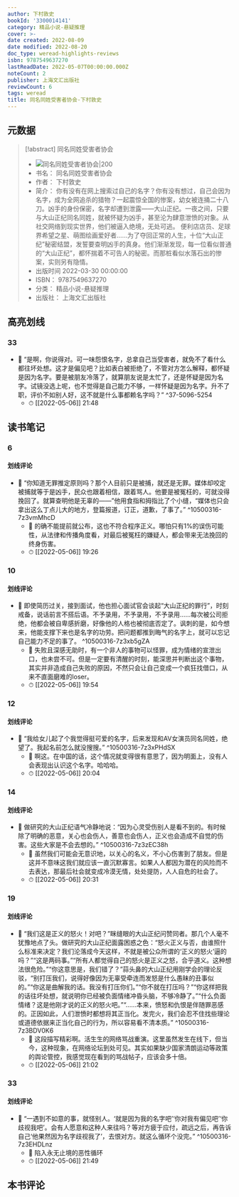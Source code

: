 ```yaml
---
author: 下村敦史
bookId: '3300014141'
category: 精品小说-悬疑推理
cover: >-
date created: 2022-08-09
date modified: 2022-08-20
doc_type: weread-highlights-reviews
isbn: 9787549637270
lastReadDate: 2022-05-07T00:00:00.000Z
noteCount: 2
publisher: 上海文汇出版社
reviewCount: 6
tags: weread
title: 同名同姓受害者协会-下村敦史
---
```


## 元数据

> [!abstract] 同名同姓受害者协会
> - ![ 同名同姓受害者协会|200](https://weread-1258476243.file.myqcloud.com/weread/cover/41/3300014141/t7_3300014141.jpg)
> - 书名： 同名同姓受害者协会
> - 作者： 下村敦史
> - 简介： 你有没有在网上搜索过自己的名字？你有没有想过，自己会因为名字，成为全网追杀的猎物？一起震惊全国的惨案，幼女被连捅二十八刀。凶手的身份保密，名字却遭到泄露——大山正纪。一夜之间，只要与大山正纪同名同姓，就被怀疑为凶手，甚至沦为肆意泄愤的对象。从社交网络到现实世界，他们被逼入绝境，无处可逃。 便利店店员、足球界希望之星、萌图绘画爱好者……为了夺回正常的人生，十位“大山正纪”秘密结盟，发誓要查明凶手的真身。他们渐渐发现，每一位看似普通的“大山正纪”，都怀揣着不可告人的秘密。而那桩看似水落石出的惨案，实则另有隐情。
> - 出版时间 2022-03-30 00:00:00
> - ISBN： 9787549637270
> - 分类： 精品小说-悬疑推理
> - 出版社： 上海文汇出版社

## 高亮划线

### 33

- 📌 “是啊，你说得对。可一味怨恨名字，总拿自己当受害者，就免不了看什么都往坏处想。这才是偏见吧？比如表白被拒绝了，不管对方怎么解释，都怀疑是因为名字。要是被朋友冷落了，就算朋友说是太忙了，还是怀疑是因为名字。试镜没选上呢，也不觉得是自己能力不够，一样怀疑是因为名字。升不了职，评价不如别人好，这不就是什么事都赖名字吗？” ^37-5096-5254
    - ⏱ [[2022-05-06]] 21:48
 

## 读书笔记

### 6

#### 划线评论

- 📌 “你知道无罪推定原则吗？那个人目前只是被捕，就还是无罪。媒体却咬定被捕就等于是凶手，民众也跟着相信，跟着骂人。他要是被冤枉的，可就没得挽回了。就算查明他是无辜的——”他用食指和拇指比了个小缝，“媒体也只会拿出这么丁点儿大的地方，登篇报道，订正，道歉，了事了。” ^10500316-7z3vmMhcD
    - 💭 的确不能提前就公布，这也不符合程序正义。哪怕只有1%的误伤可能性，从法律和传播角度看，对最后被冤枉的嫌疑人，都会带来无法挽回的终身伤害。
    - ⏱ [[2022-05-06]] 19:26
   

### 10

#### 划线评论

- 📌 即使简历过关，接到面试，他也担心面试官会谈起“大山正纪的罪行”，时刻戒备，说话前言不搭后语。不予录用，不予录用，不予录用……每次被公司拒绝，他都会被自卑感折磨，好像他的人格也被彻底否定了。讽刺的是，如今想来，他能支撑下来也是名字的功劳。把问题都推到晦气的名字上，就可以忘记自己能力不足的事了。 ^10500316-7z3xb5gZA
    - 💭 失败且深感无助时，有一个非人的事物可以怪罪，成为情绪的宣泄出口，也未尝不可。但是一定要有清醒的时刻，能深思并判断出这个事物，其实并非造成自己失败的原因，不然只会让自己变成一个疯狂找借口，从来不直面磨难的loser。
    - ⏱ [[2022-05-06]] 19:54
   

### 12

#### 划线评论

- 📌 “我给女儿起了个我觉得挺可爱的名字，后来发现和AV女演员同名同姓，绝望了。我起名前怎么就没搜搜。” ^10500316-7z3xPHdSX
    - 💭 啊这。在中国的话，这个情况就变得很有意思了，因为明面上，没有人会表现出认识这个名字。哈哈哈。
    - ⏱ [[2022-05-06]] 20:04
   

### 14

#### 划线评论

- 📌 做研究的大山正纪语气冷静地说：“因为心灵受伤别人是看不到的。有时候除了明确的恶意，关心也会伤人，善意也会伤人，正义也会造成不自觉的伤害。这些大家是不会去想的。” ^10500316-7z3zEC38h
    - 💭 虽然我们可能会无意识地，以关心的名义，不小心伤害到了朋友。但是这并不意味这我们就应该一直沉默寡言。如果人人都因为潜在的风险而不去表达，那最后社会就变成冷漠无情，处处提防，人人自危的社会了。
    - ⏱ [[2022-05-06]] 20:31
   

### 19

#### 划线评论

- 📌 “我们这是正义的怒火！对吧？”眯缝眼的大山正纪问赞同者。那几个人毫不犹豫地点了头。做研究的大山正纪面露困惑之色：“怒火正义与否，由谁照什么标准来决定？我们沦落成今天这样，不就是被公众所谓的‘正义的怒火’逼的吗？”“这是两码事。”“所有人都觉得自己的怒火是正义之怒，合乎道义。这种想法很危险。”“你这意思是，我们错了？”蒜头鼻的大山正纪用刚学会的理论反驳，“别打压我们，说得好像因为无辜受牵连而发怒是什么愚昧的丑事似的。”“你这是曲解我的话。我没有打压你们。”“你不就在打压吗？”“你这样把我的话往坏处想，就说明你已经被负面情绪冲昏头脑，不够冷静了。”“什么负面情绪？这是他刚才说的正义的怒火吧。”“……本来，愤怒和仇恨是伴随罪恶感的。正因如此，人们泄愤时都想将其正当化。发完火，我们会忍不住找些理论或道德依据来正当化自己的行为，所以容易看不清本质。” ^10500316-7z3BDV0K6
    - 💭 这段描写精彩啊。活生生的网络骂战重演。这里虽然发生在线下，但当今，这种现象，在网络论坛到处可见。其实如果缺少国家清朗运动等政策的舆论管控，我感觉现在看到的骂战帖子，应该会多十倍。
    - ⏱ [[2022-05-06]] 21:02
   

### 33

#### 划线评论

- 📌 “一遇到不如意的事，就怪别人。‘就是因为我的名字吧’‘你对我有偏见吧’‘你歧视我吧’。会有人愿意和这种人来往吗？等对方疲于应付，疏远之后，再告诉自己‘他果然因为名字歧视我了’，去恨对方。就这么循环个没完。” ^10500316-7z3EHDLnz
    - 💭 陷入永无止境的恶性循环
    - ⏱ [[2022-05-06]] 21:49
   

## 本书评论
